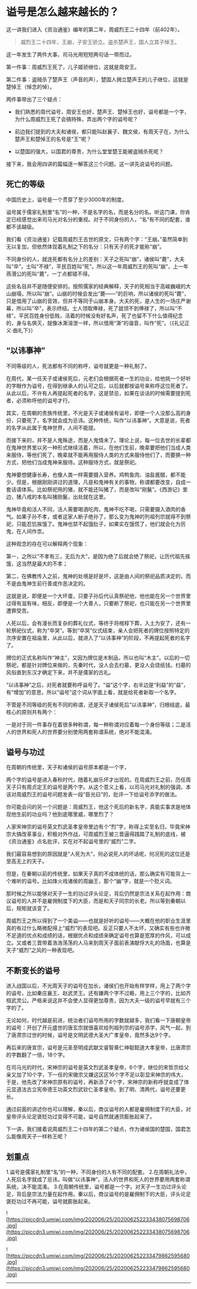 # 谥号是怎么越来越长的？

这一讲我们进入《资治通鉴》编年的第二年，周威烈王二十四年（前402年）。

> 威烈王二十四年，王崩，子安王骄立。盗杀楚声王，国人立其子悼王。

这一年发生了两件大事，司马光用短短两句话一带而过。

第一件事：周威烈王死了，儿子姬骄继位，这就是周安王。

第二件事：盗贼杀了楚声王（声音的声），楚国人拥立楚声王的儿子继位，这就是楚悼王（悼念的悼）。

两件事带出了三个疑点：

* 我们熟悉的周代谥号，周安王也好，楚声王、楚悼王也好，谥号都是一个字，为什么周威烈王死了会搞特殊，弄出两个字的谥号呢？

* 前边我们提到的大夫和诸侯，都只能叫赵襄子、魏文侯，有周天子在，为什么楚声王和楚悼王的名号是“王”呢？

* 以楚国的强大，以国君的尊贵，为什么堂堂楚王能被盗贼杀死呢？

接下来，我会用四讲的篇幅逐一解答这三个问题。这一讲先说谥号的问题。

## 死亡的等级

中国历史上，谥号是一个贯穿了至少3000年的制度。

谥号属于儒家礼制里“名”的一种，不是名字的名，而是名分的名。听这门课，你肯定已经感觉出来司马光对名分的重视。对于不同身份的人，“名”有不同的配套，谁都不该越级。

我们看《资治通鉴》记载周威烈王去世的原文，只有两个字：“王崩。”虽然简单到无以复加，但依然体现着礼制之下的名分：只有天子的死才能称“崩”。

不同身份的人，就连死都有名分上的差别：天子之死叫“崩”，诸侯叫“薨”，大夫叫“卒”，士叫“不禄”，平民百姓叫“死”。所以这一年周威烈王的死叫“崩”，上一年燕湣公的死叫“薨”，一丁点都错不得。

这些名目并不是随便安排的。按照儒家的经典解释，天子的死相当于高峻巍峨的大山崩塌，所以叫“崩”。山崩的时候会发出“薨——”的巨响，所以诸侯的死叫“薨”，只是借用了山崩的音效，但并不等同于山崩本身。大夫的死，是人生的一场庄严谢幕，所以叫“卒”，表示终结。士人领取俸禄，死了就领不到俸禄了，所以叫“不禄”。平民百姓身份低贱，活着的时候没有好名声，死了也留不下什么值得纪念的，身与名俱灭，就像冰澌溶泄一样，所以借用“澌”的谐音，叫作“死”。（《礼记正义·曲礼下》）

## “以讳事神”

不同等级的人，死法都有不同的称呼，谥号就更是一种礼制了。

在周代，某一任天子或诸侯死后，元老们会根据死者一生的功业，给他挑一个好听的字眼作为谥号，在得到继承人的认可之后，以后就都按谥号来称呼这位死者了。从此以后，不许有人再提起死者的名字，这是禁忌，如果在谈话的时候需要提到死者，必须称呼他的谥号才行。

其实，在周朝的贵族传统里，不光是天子或诸侯有谥号，即便一个人没那么高的身份，只要死了，名字就会成为忌讳。这种传统，叫作“以讳事神”。大意是说，死者的名字从此属于鬼神世界，人间不能提。

而接下来的，并不是人鬼殊途，而是人鬼情未了。理论上说，每一位去世的长辈都在鬼神世界里以另一种形式继续活着，所以，在他们生前，晚辈要把他们当成人类来服侍，等他们死了，晚辈就不能再用服侍人类的方式来服侍他们了，而要换一种方式，把他们当成鬼神来服侍。这种服侍方式，就是祭祀。

鬼神要想健康长寿，也像人类一样需要摄入营养。鸡鸭鱼肉、油盐酱醋，都不能少。但是，根据刚刚讲过的道理，凡是和鬼神有关的事物，称谓都要改变，自成一套话语体系。比如祭祀用的猪，就不能还叫猪了，而是改叫“刚鬣”。《西游记》里边，猪八戒的本名叫猪刚鬣，出处就在这里。

鬼神毕竟和活人不同，活人需要喝酒吃肉，鬼神不吃不喝，只需要摄入酒肉的香气。如果子孙不孝，或者这家人断子绝孙了，那么变为鬼神的列祖列宗就得不到祭祀，只能忍饥挨饿了。鬼神也禁不起饿肚子，如果实在饿慌了，他们就会化为厉鬼，在人间作祟。

这种观念的存在可以解释两个现象：

第一，之所以“不孝有三，无后为大”，是因为绝了后就会绝了祭祀，让历代祖先挨饿，这当然是最大的不孝；

第二，在佛教传入之前，鬼神的处境是好是坏，这是由人间的祭祀品质决定的，而不是由鬼神生前行善或作恶决定的。

这就是说，即便是一个大坏蛋，只要子孙后代认真祭祀他，他也能在另一个世界里过得有滋有味，相反，即便是一个大善人，只要断了祭祀，也只能在另一个世界里遭罪受苦。

人死以后，会有漫长而复杂的葬礼仪式，等终于将棺椁下葬，入土为安了，还有一轮祭祀仪式，称为“卒哭”。等到“卒哭”仪式结束，亲人会把死者的牌位按照特定的次序安置在祖庙里，从此以后，就进入了“以讳事神”的阶段，不再提起死者的名字了。

牌位的正式名称叫作“神主”，又因为牌位是木制品，所以也叫“木主”。以后的一切祭祀，都是针对牌位来做的，先秦时代，没人会去扫墓，更没人会烧纸钱。扫墓的风俗直到东汉才确定下来，并不是儒家的古礼。

“以讳事神”之后，对死者就要称呼谥号了。“谥”这个字，右半边是“利益”的“益”，有“增加”的意思，所以“谥号”这个词从字面上看，就是给死者新取一个名字。

不管是不同等级的死有不同的称谓，还是天子诸侯死后“以讳事神”，归根结底，最核心的原则共有两个：

一是对于同一件事存在着很多种称谓，每一种称谓对应着每一个身份等级；二是活人的世界和死人的世界要分别使用两套称谓系统，绝对不能混淆。

## 谥号与功过

在周朝的传统里，天子和诸侯的谥号原本都是一个字，

两个字的谥号是进入春秋时代，随着礼崩乐坏才出现的。在周威烈王之前，历任周天子只有周贞定王的谥号是两个字。从这个意义上看，以司马光对礼制的强调，本该对周威烈王的谥号问题发表一段“臣光曰”的，批评一下给谥号添字的做法。

你可能会问的另一个问题是：周威烈王，他这个死后的新名字，真能实事求是地体现他生前的功业吗？他到底哪里威，哪里烈了？

人家宋神宗的谥号英文烈武圣孝皇帝里边有个“烈”字，称得上实至名归，毕竟宋神宗大搞改革事业，积极对外作战，可周威烈王被三晋逼得践踏了礼制的底线，被《资治通鉴》点名批评，实在对不起谥号里的“威烈”二字。

我们最容易想到的原因就是“人死为大”，何必说死人的坏话呢，何况死的这位还是至高无上的天子。

但是，在秦朝以前的传统里，如果天子真的不成体统的话，那么确实有可能背上一个难听的谥号。比如烽火戏诸侯的周幽王，那个“幽”字，就是一个贬义词。

那时候之所以能够对天子一生的功过评头论足，背后仍然是宗法关系在起作用：商议谥号的人并不是雇佣制度下的大臣，而是和天子同宗的长老。所以等到秦朝以后，规矩就该变了。

周威烈王之所以得到了一个美谥——也就是好听的谥号——大概在他的职业生涯里真的有过什么略微配得上“威烈”的表现吧。反正只要人不太坏，又确实有些也许微不足道的优点和成绩的话，根据优点和成绩来确定谥号也算是宽厚的作风，可以成立。又或者三晋带着浩浩荡荡的人马来到周天子面前表演献俘大礼的场面，也算是天子“威烈”之风的一种表现吧。

## 不断变长的谥号

进入战国以后，不光周天子的谥号在加长，诸侯们也开始有样学样，用上了两个字的谥号，比如秦庄襄王、赵武灵王。还有嫌两个字不过瘾，用上三个字的，比如齐桓武灵公。严格来说这并不会使人显得更加尊贵，因为大夫一级的谥号早就有三个字的了。

无论如何，时代越是前进，统治者们谥号所用的字数就越多，我们看一下唐朝皇帝的谥号：开创了开元盛世的唐玄宗就很喜欢给列祖列宗的谥号添字，风气一起，到了唐肃宗过世的时候，谥号是文明武德大圣大广孝皇帝，竟然多达9个字。

再后来的唐宣宗，谥号是元圣至明成武献文睿智章仁神聪懿道大孝皇帝，比唐肃宗的字数翻了一倍，18个字。

在司马光的时代，宋神宗的谥号是英文烈武圣孝皇帝，6个字，继位的宋哲宗给父亲又加了10个字，下一任的宋徽宗又嫌这区区16个字不足以彰显宋神宗的伟大，于是，他先改了宋神宗原有的谥号，再新添了4个字，宋神宗的新称呼就变成了体元显道法古立宪帝德王功英文烈武钦仁圣孝皇帝。到了明、清两代，谥号还要更长。

通过前面的讲述你也可以理解，秦以后，商议谥号的人都是雇佣制度下的大臣，对皇帝评头论足褒贬功过变得不可能，谥号自然就通货膨胀起来了。

下一讲，我们接着说周威烈王二十四年的第二个疑点，作为诸侯国的楚国，国君怎么能像周天子一样称王呢？

## 划重点

1.谥号是儒家礼制里“名”的一种，不同身份的人有不同的配套。
2.在周朝礼法中，人死后名字就成了忌讳，叫做“以讳事神”。活人的世界和死人的世界要用两套称谓系统，决不能混淆。
3.在周朝传统里，谥号都是一个字。对天子一生功过评头论足，背后是宗法力量在起作用。秦以后，商议谥号的是雇佣制下的大臣，评头论足褒贬功过不再可能，谥号就膨胀起来。

![https://piccdn3.umiwi.com/img/202006/25/202006252233438075698706.jpg](https://piccdn3.umiwi.com/img/202006/25/202006252233438075698706.jpg)

![https://piccdn3.umiwi.com/img/202006/25/202006252233479862595680.jpg](https://piccdn3.umiwi.com/img/202006/25/202006252233479862595680.jpg)

---
